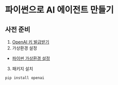 # 파이썬으로 AI 에이전트 만들기



## 사전 준비
1. [OpenAI 키 발급받기](https://github.com/dabidstudio/dabidstudio_guides/blob/main/get-openai-api-key.md)
2. 가상환경 설정
- [파이썬 가상환경 설정](https://github.com/dabidstudio/dabidstudio_guides/blob/main/python-set-venv.md)
3. 패키지 설치


```bash
pip install openai
```

